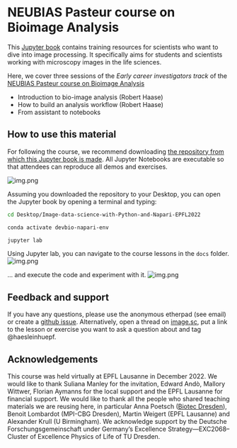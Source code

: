 # NEUBIAS Pasteur course on Bioimage Analysis

This [Jupyter book](https://jupyterbook.org/) contains training resources for scientists who want to dive into image processing.
It specifically aims for students and scientists working with microscopy images in the life sciences.

Here, we cover three sessions of the *Early career investigators track* of the [NEUBIAS Pasteur course on Bioimage Analysis](https://research.pasteur.fr/en/course/neubias-pasteur-course-on-bioimage-analysis/)

* Introduction to bio-image analysis (Robert Haase)
* How to build an analysis workflow (Robert Haase)
* From assistant to notebooks

## How to use this material

For following the course, we recommend downloading [the repository from which this Jupyter book is made](https://github.com/BiAPoL/Image-data-science-with-Python-and-Napari-EPFL2022).
All Jupyter Notebooks are executable so that attendees can reproduce all demos and exercises.

![img.png](how_to_download.png)

Assuming you downloaded the repository to your Desktop, you can open the Jupyter book by opening a terminal and typing:

```bash
cd Desktop/Image-data-science-with-Python-and-Napari-EPFL2022

conda activate devbio-napari-env

jupyter lab
```

Using Jupyter lab, you can navigate to the course lessons in the `docs` folder.
![img.png](jupyterlab.png)

... and execute the code and experiment with it.
![img.png](jupyterlab2.png)

## Feedback and support

If you have any questions, please use the anonymous etherpad (see email) or create a [github issue](https://github.com/BiAPoL/Image-data-science-with-Python-and-Napari-EPFL2022/issues).
Alternatively, open a thread on [image.sc](https://image.sc), put a link to the lesson or exercise you want to ask a question about and tag @haesleinhuepf.

## Acknowledgements

This course was held virtually at EPFL Lausanne in December 2022. We would like to thank Suliana Manley for the invitation, Edward Andò, Mallory Wittwer, Florian Aymanns for the local support and the EPFL Lausanne for financial support.
We would like to thank all the people who shared teaching materials we are reusing here, in particular Anna Poetsch ([Biotec Dresden](https://tu-dresden.de/cmcb/biotec/forschungsgruppen/poetsch)),
Benoit Lombardot (MPI-CBG Dresden), Martin Weigert (EPFL Lausanne) and Alexander Krull (U Birmingham).
We acknowledge support by the Deutsche Forschungsgemeinschaft under Germany’s Excellence Strategy—EXC2068–Cluster of Excellence Physics of Life of TU Dresden.
